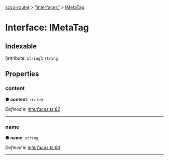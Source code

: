[scvo-router](../README.md) > ["interfaces"](../modules/_interfaces_.md) > [IMetaTag](../interfaces/_interfaces_.imetatag.md)



# Interface: IMetaTag

## Indexable

\[attribute: `string`\]:&nbsp;`string`

## Properties
<a id="content"></a>

###  content

**●  content**:  *`string`* 

*Defined in [interfaces.ts:82](https://github.com/scvodigital/scvo-router/blob/35f78e1/src/interfaces.ts#L82)*





___

<a id="name"></a>

###  name

**●  name**:  *`string`* 

*Defined in [interfaces.ts:83](https://github.com/scvodigital/scvo-router/blob/35f78e1/src/interfaces.ts#L83)*





___


